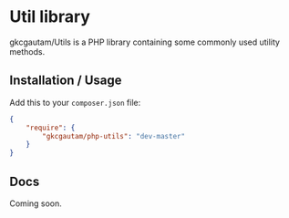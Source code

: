 # Util library

gkcgautam/Utils is a PHP library containing some commonly used utility methods.

Installation / Usage
--------------------
Add this to your `composer.json` file:

``` json
{
    "require": {
        "gkcgautam/php-utils": "dev-master"
    }
}
```

Docs
------------------------

Coming soon.